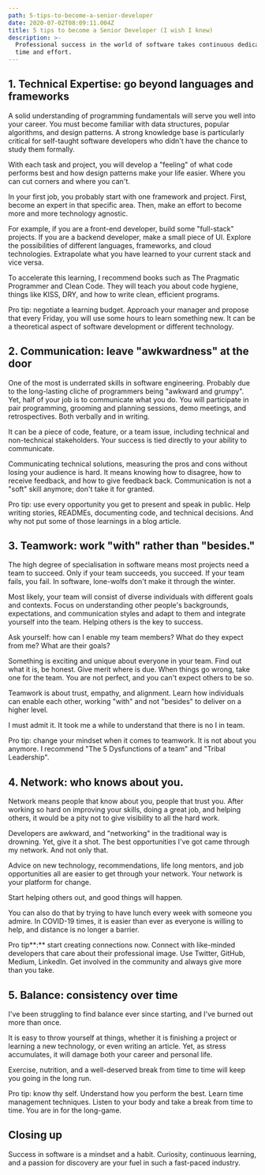```yaml
---
path: 5-tips-to-become-a-senior-developer
date: 2020-07-02T08:09:11.004Z
title: 5 tips to become a Senior Developer (I wish I knew)
description: >-
  Professional success in the world of software takes continuous dedication,
  time and effort.
---
```

## 1. Technical Expertise: go beyond languages and frameworks

A solid understanding of programming fundamentals will serve you well into your career. You must become familiar with data structures, popular algorithms, and design patterns. A strong knowledge base is particularly critical for self-taught software developers who didn't have the chance to study them formally.

With each task and project, you will develop a "feeling" of what code performs best and how design patterns make your life easier. Where you can cut corners and where you can't.

In your first job, you probably start with one framework and project. First, become an expert in that specific area. Then, make an effort to become more and more technology agnostic.

For example, if you are a front-end developer, build some "full-stack" projects. If you are a backend developer, make a small piece of UI. Explore the possibilities of different languages, frameworks, and cloud technologies. Extrapolate what you have learned to your current stack and vice versa.

To accelerate this learning, I recommend books such as The Pragmatic Programmer and Clean Code. They will teach you about code hygiene, things like KISS, DRY, and how to write clean, efficient programs.

Pro tip: negotiate a learning budget. Approach your manager and propose that every Friday, you will use some hours to learn something new. It can be a theoretical aspect of software development or different technology.

## 2. Communication: leave "awkwardness" at the door

One of the most is underrated skills in software engineering. Probably due to the long-lasting cliche of programmers being "awkward and grumpy". Yet, half of your job is to communicate what you do. You will participate in pair programming, grooming and planning sessions, demo meetings, and retrospectives. Both verbally and in writing.

It can be a piece of code, feature, or a team issue, including technical and non-technical stakeholders. Your success is tied directly to your ability to communicate.

Communicating technical solutions, measuring the pros and cons without losing your audience is hard. It means knowing how to disagree, how to receive feedback, and how to give feedback back. Communication is not a "soft" skill anymore; don't take it for granted.

Pro tip: use every opportunity you get to present and speak in public. Help writing stories, READMEs, documenting code, and technical decisions. And why not put some of those learnings in a blog article.

## 3. Teamwork: work "with" rather than "besides."

The high degree of specialisation in software means most projects need a team to succeed. Only if your team succeeds, you succeed. If your team fails, you fail. In software, lone-wolfs don't make it through the winter.

Most likely, your team will consist of diverse individuals with different goals and contexts. Focus on understanding other people's backgrounds, expectations, and communication styles and adapt to them and integrate yourself into the team. Helping others is the key to success.

Ask yourself: how can I enable my team members? What do they expect from me? What are their goals?

Something is exciting and unique about everyone in your team. Find out what it is, be honest. Give merit where is due. When things go wrong, take one for the team. You are not perfect, and you can't expect others to be so.

Teamwork is about trust, empathy, and alignment. Learn how individuals can enable each other, working "with" and not "besides" to deliver on a higher level.

I must admit it. It took me a while to understand that there is no I in team.

Pro tip: change your mindset when it comes to teamwork. It is not about you anymore. I recommend "The 5 Dysfunctions of a team" and "Tribal Leadership".

## 4. Network: who knows about you.

Network means people that know about you, people that trust you. After working so hard on improving your skills, doing a great job, and helping others, it would be a pity not to give visibility to all the hard work.

Developers are awkward, and "networking" in the traditional way is drowning. Yet, give it a shot. The best opportunities I've got came through my network. And not only that.

Advice on new technology, recommendations, life long mentors, and job opportunities all are easier to get through your network. Your network is your platform for change.

Start helping others out, and good things will happen.

You can also do that by trying to have lunch every week with someone you admire. In COVID-19 times, it is easier than ever as everyone is willing to help, and distance is no longer a barrier.

Pro tip\*\*:\*\* start creating connections now. Connect with like-minded developers that care about their professional image. Use Twitter, GitHub, Medium, LinkedIn. Get involved in the community and always give more than you take.

## 5. Balance: consistency over time

I've been struggling to find balance ever since starting, and I've burned out more than once.

It is easy to throw yourself at things, whether it is finishing a project or learning a new technology, or even writing an article. Yet, as stress accumulates, it will damage both your career and personal life.

Exercise, nutrition, and a well-deserved break from time to time will keep you going in the long run.

Pro tip: know thy self. Understand how you perform the best. Learn time management techniques. Listen to your body and take a break from time to time. You are in for the long-game.

## Closing up

Success in software is a mindset and a habit. Curiosity, continuous learning, and a passion for discovery are your fuel in such a fast-paced industry.
